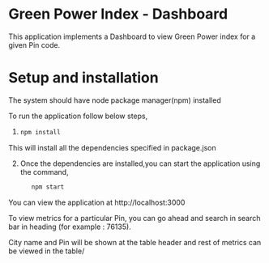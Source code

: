 
# Green Power Index - Dashboard

This application implements a Dashboard to view Green Power index for a given Pin code.

# Setup and installation

The system should have node package manager(npm) installed

To run the application follow below steps,

1. ```bash
   npm install
   ```

  This will install all the dependencies specified in package.json

2. Once the dependencies are installed,you can start the application using the command,

   ```bash
      npm start
      ```

  You can view the application at http://localhost:3000


To view metrics for a particular Pin, you can go ahead and search in search bar in heading (for example : 76135).

City name and Pin will be shown at the table header and rest of metrics can be viewed in the table/

